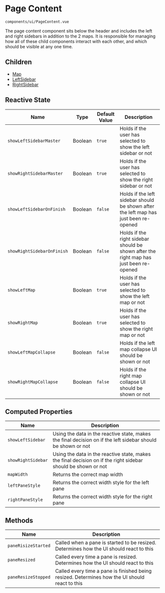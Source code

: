 # Page Content
`components/ui/PageContent.vue`

The page content component sits below the header and includes the left and right sidebars in addition to the 2 maps. It is responsible for managing how all of these child components interact with each other, and which should be visible at any one time.

## Children

 - [Map](Map)
 - [LeftSidebar](LeftSidebar)
 - [RightSidebar](RightSidebar)

## Reactive State

| Name | Type | Default Value | Description |
| ---- | ---- | ------------- | ----------- |
| `showLeftSidebarMaster` | Boolean | `true` | Holds if the user has selected to show the left sidebar or not |
| `showRightSidebarMaster` | Boolean | `true` | Holds if the user has selected to show the right sidebar or not |
| `showLeftSidebarOnFinish` | Boolean | `false` | Holds if the left sidebar should be shown after the left map has just been re-opened |
| `showRightSidebarOnFinish` | Boolean | `false` | Holds if the right sidebar should be shown after the right map has just been re-opened |
| `showLeftMap` | Boolean | `true` | Holds if the user has selected to show the left map or not |
| `showRightMap` | Boolean | `true` | Holds if the user has selected to show the right map or not |
| `showLeftMapCollapse` | Boolean | `false` | Holds if the left map collapse UI should be shown or not |
| `showRightMapCollapse` | Boolean | `false` | Holds if the right map collapse UI should be shown or not |

## Computed Properties

| Name | Description |
| ---- | ----------- |
| `showLeftSidebar` | Using the data in the reactive state, makes the final decision on if the left sidebar should be shown or not |
| `showRightSidebar` | Using the data in the reactive state, makes the final decision on if the right sidebar should be shown or not |
| `mapWidth` | Returns the correct map width |
| `leftPaneStyle` | Returns the correct width style for the left pane |
| `rightPaneStyle` | Returns the correct width style for the right pane |

## Methods
| Name | Description |
| ---- | ----------- |
| `paneRisizeStarted` | Called when a pane is started to be resized. Determines how the UI should react to this |
| `paneResized` | Called every time a pane is resized. Determines how the UI should react to this |
| `paneResizeStopped` | Called every time a pane is finished being resized. Determines how the UI should react to this |
